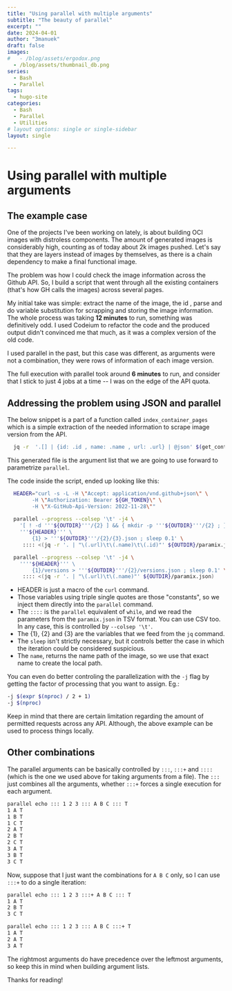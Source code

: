 ```yaml
---
title: "Using parallel with multiple arguments"
subtitle: "The beauty of parallel"
excerpt: ""
date: 2024-04-01
author: "3manuek"
draft: false
images:
#   - /blog/assets/ergodox.png
  - /blog/assets/thumbnail_db.png
series:
  - Bash
  - Parallel
tags:
  - hugo-site
categories:
  - Bash
  - Parallel
  - Utilities
# layout options: single or single-sidebar
layout: single

---
```



# Using parallel with multiple arguments

## The example case

One of the projects I've been working on lately, is about building OCI images with distroless components.
The amount of generated images is considerably high, counting as of today about 2k images pushed. Let's say
that they are layers instead of images by themselves, as there is a chain dependency to make a final functional
image.

The problem was how I could check the image information across the Github API. So, I build a script that went
through all the existing containers (that's how GH calls the images) across several pages. 

My initial take was simple: extract the name of the image, the id , parse and do variable substitution for
scrapping and storing the image information. The whole process was taking **12 minutes** to run, something was
definitively odd. I used Codeium to refactor the code and the produced output didn't convinced me that much, 
as it was a complex version of the old code.

I used parallel in the past, but this case was different, as arguments were not a combination, they were rows of information of each image version.

The full execution with parallel took around **6 minutes** to run, and consider that I stick to just 4 jobs at a time
-- I was on the edge of the API quota.


## Addressing the problem using JSON and parallel

The below snippet is a part of a function called `index_container_pages` which is a simple extraction of the
needed information to scrape image version from the API.

```bash
  jq -r  '.[] | {id: .id , name: .name , url: .url} | @json' $(get_container_pages) > ${OUTDIR}/paramix.json
```

This generated file is the argument list that we are going to use forward to parametrize `parallel`.

The code inside the script, ended up looking like this:


```bash
  HEADER="curl -s -L -H \"Accept: application/vnd.github+json\" \
        -H \"Authorization: Bearer ${GH_TOKEN}\" \
        -H \"X-GitHub-Api-Version: 2022-11-28\""
   
  parallel --progress --colsep '\t' -j4 \
    '[ ! -d '''${OUTDIR}'''/{2} ] && { mkdir -p '''${OUTDIR}'''/{2} ; } ; \
    '''${HEADER}''' \
        {1} > '''${OUTDIR}'''/{2}/{3}.json ; sleep 0.1' \
     :::: <(jq -r '. | "\(.url)\t\(.name)\t\(.id)"' ${OUTDIR}/paramix.json) 

  parallel --progress --colsep '\t' -j4 \
    ''''${HEADER}''' \
        {1}/versions > '''${OUTDIR}'''/{2}/versions.json ; sleep 0.1' \
     :::: <(jq -r '. | "\(.url)\t\(.name)"' ${OUTDIR}/paramix.json) 
```

- HEADER is just a macro of the `curl` command.
- Those variables using triple single quotes are those "constants", so we inject them directly into the `parallel` command.
- The `::::` is the `parallel` equivalent of `while`, and we read the parameters from the `paramix.json`  in TSV format. You can use CSV too. In any case, this is controlled by `--colsep '\t'`.
- The {1}, {2} and {3} are the variables that we feed from the `jq` command.
- The `sleep` isn't strictly necessary, but it controls better the case in which the iteration could be considered suspicious.
- The `name`, returns the name path of the image, so we use that exact name to create the local path.

You can even do better controling the parallelization with the `-j` flag by getting the factor of processing that you want to assign. Eg.:

```bash
-j $(expr $(nproc) / 2 + 1)
-j $(nproc)
```

Keep in mind that there are certain limitation regarding the amount of permitted requests across any API. Although, the above example can be used to process things locally.



## Other combinations

The parallel arguments can be basically controlled by `:::`, `:::+` and `::::` (which is the one we used above for taking arguments from a file). The `:::` just combines all the arguments, whether `:::+` forces a single execution for each argument.

```bash
parallel echo ::: 1 2 3 ::: A B C ::: T
1 A T
1 B T
1 C T
2 A T
2 B T
2 C T
3 A T
3 B T
3 C T
```

Now, suppose that I just want the combinations for `A B C` only, so I can use `:::+` to do a single iteration:

```bash
parallel echo ::: 1 2 3 :::+ A B C ::: T
1 A T
2 B T
3 C T

parallel echo ::: 1 2 3 ::: A B C :::+ T
1 A T
2 A T
3 A T
```

The rightmost arguments do have precedence over the leftmost arguments, so keep this in mind when building argument lists.

Thanks for reading!
